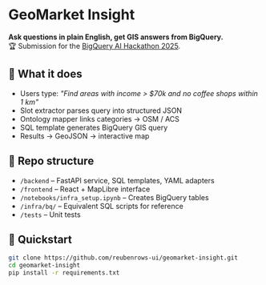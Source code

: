# GeoMarket Insight

**Ask questions in plain English, get GIS answers from BigQuery.**  
🏆 Submission for the [BigQuery AI Hackathon 2025](https://www.kaggle.com/competitions/bigquery-ai-hackathon).

## 🌟 What it does
- Users type: *"Find areas with income > $70k and no coffee shops within 1 km"*
- Slot extractor parses query into structured JSON
- Ontology mapper links categories → OSM / ACS
- SQL template generates BigQuery GIS query
- Results → GeoJSON → interactive map

## 📂 Repo structure
- `/backend` – FastAPI service, SQL templates, YAML adapters
- `/frontend` – React + MapLibre interface
- `/notebooks/infra_setup.ipynb` – Creates BigQuery tables
- `/infra/bq/` – Equivalent SQL scripts for reference
- `/tests` – Unit tests

## 🚀 Quickstart
```bash
git clone https://github.com/reubenrows-ui/geomarket-insight.git
cd geomarket-insight
pip install -r requirements.txt
